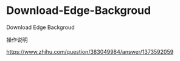 # Download-Edge-Backgroud
Download Edge Backgroud

操作说明

https://www.zhihu.com/question/383049984/answer/1373592059

